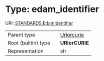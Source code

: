 
# Type: edam_identifier




URI: [STANDARDS:EdamIdentifier](https://w3id.org/bridge2ai/standards-schema/EdamIdentifier)

|  |  |  |
| --- | --- | --- |
| Parent type | | [Uriorcurie](types/Uriorcurie.md) |
| Root (builtin) type | | **URIorCURIE** |
| Representation | | str |
